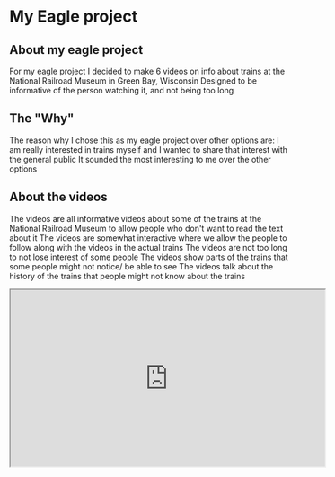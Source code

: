 # My Eagle project

## About my eagle project
For my eagle project I decided to make 6 videos on info about trains at the National Railroad Museum in Green Bay, Wisconsin
Designed to be informative of the person watching it, and not being too long

## The "Why"
The reason why I chose this as my eagle project over other options are:
I am really interested in trains myself and I wanted to share that interest with the general public
It sounded the most interesting to me over the other options

## About the videos
The videos are all informative videos about some of the trains at the National Railroad Museum
to allow people who don't want to read the text about it
The videos are somewhat interactive where we allow the people to follow along with the videos in the actual trains
The videos are not too long to not lose interest of some people
The videos show parts of the trains that some people might not notice/ be able to see
The videos talk about the history of the trains that people might not know about the trains

<iframe width="560" height="315" src="https://www.youtube.com/embed/42iZlXHNd2A?si=yo0_3DyjSBv5STAi"
title="YouTube video player"
allow="accelerometer; autoplay; clipboard-write; encrypted-media; gyroscope; picture-in-picture; web-share"
eferrerpolicy="strict-origin-when-cross-origin" allowfullscreen></iframe>

